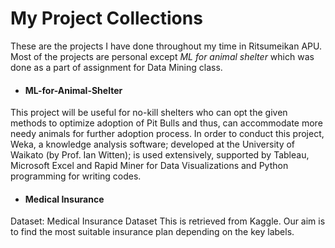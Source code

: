 # My Project Collections

These are the projects I have done throughout my time in Ritsumeikan APU. Most of the projects are personal except *ML for animal shelter* which was done as a part of assignment for Data Mining class.

- #### ML-for-Animal-Shelter
This project will be useful for no-kill shelters who can opt the given methods to optimize adoption of Pit Bulls and thus, can accommodate more needy animals for further adoption process. In order to conduct this project, Weka, a knowledge analysis software; developed at the University of Waikato (by Prof. Ian Witten); is used extensively, supported by Tableau, Microsoft Excel and Rapid Miner for Data Visualizations and Python programming for writing codes.

- #### Medical Insurance
Dataset: Medical Insurance Dataset
This is retrieved from Kaggle. Our aim is to find the most suitable insurance plan depending on the key labels.
